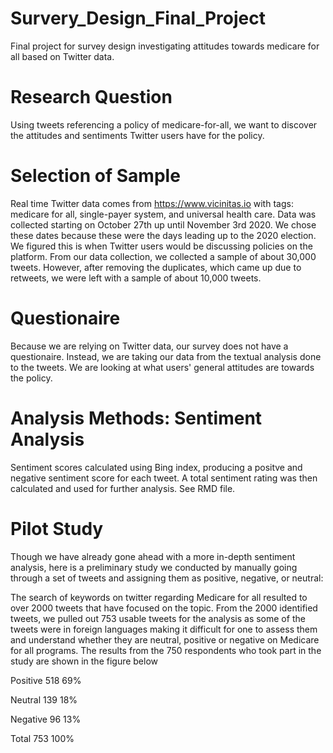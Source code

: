 # Survery_Design_Final_Project
Final project for survey design investigating attitudes towards medicare for all based on Twitter data.

# Research Question
Using tweets referencing a policy of medicare-for-all, we want to discover the attitudes and sentiments Twitter users have for the policy.

# Selection of Sample
Real time Twitter data comes from https://www.vicinitas.io with tags: medicare for all, single-payer system, and universal health care. Data was collected starting on October 27th up until November 3rd 2020. We chose these dates because these were the days leading up to the 2020 election. We figured this is when Twitter users would be discussing policies on the platform. From our data collection, we collected a sample of about 30,000 tweets. However, after removing the duplicates, which came up due to retweets, we were left with a sample of about 10,000 tweets.

# Questionaire
Because we are relying on Twitter data, our survey does not have a questionaire. Instead, we are taking our data from the textual analysis done to the tweets. We are looking at what users' general attitudes are towards the policy.

# Analysis Methods: Sentiment Analysis
Sentiment scores calculated using Bing index, producing a positve and negative sentiment score for each tweet. A total sentiment rating was then calculated and used for further analysis. See RMD file.

# Pilot Study
Though we have already gone ahead with a more in-depth sentiment analysis, here is a preliminary study we conducted by manually going through a set of tweets and assigning them as positive, negative, or neutral:

The search of keywords on twitter regarding Medicare for all resulted to over 2000 tweets that have focused on the topic. From the 2000 identified tweets, we pulled out 753 usable tweets for the analysis as some of the tweets were in foreign languages making it difficult for one to assess them and understand whether they are neutral, positive or negative on Medicare for all programs. The results from the 750 respondents who took part in the study are shown in the figure below

Positive 518 69% 

Neutral 139 18% 

Negative 96 13% 

Total 753 100%

